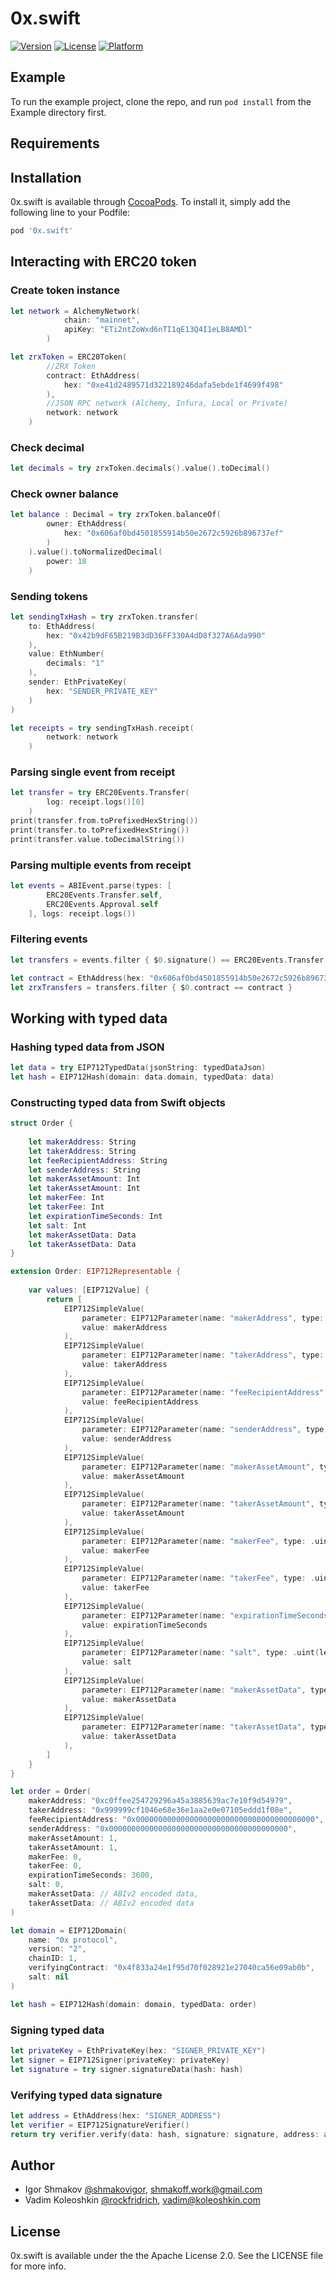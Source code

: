 # 0x.swift

[![Version](https://img.shields.io/cocoapods/v/0x.swift.svg?style=flat)](https://cocoapods.org/pods/0x.swift)
[![License](https://img.shields.io/cocoapods/l/0x.swift.svg?style=flat)](https://cocoapods.org/pods/0x.swift)
[![Platform](https://img.shields.io/cocoapods/p/0x.swift.svg?style=flat)](https://cocoapods.org/pods/0x.swift)

## Example

To run the example project, clone the repo, and run `pod install` from the Example directory first.

## Requirements

## Installation

0x.swift is available through [CocoaPods](https://cocoapods.org). To install
it, simply add the following line to your Podfile:

```ruby
pod '0x.swift'
```

## Interacting with ERC20 token

### Create token instance
```swift
let network = AlchemyNetwork( 
            chain: "mainnet",
            apiKey: "ETi2ntZoWxd6nTI1qE13Q4I1eLB8AMDl"
        )

let zrxToken = ERC20Token(
        //ZRX Token
        contract: EthAddress(
            hex: "0xe41d2489571d322189246dafa5ebde1f4699f498" 
        ),
        //JSON RPC network (Alchemy, Infura, Local or Private)
        network: network
    )
```
### Check decimal
```swift
let decimals = try zrxToken.decimals().value().toDecimal()
```
### Check owner balance
```swift
let balance : Decimal = try zrxToken.balanceOf(
        owner: EthAddress(
            hex: "0x606af0bd4501855914b50e2672c5926b896737ef"
        )
    ).value().toNormalizedDecimal(
        power: 18
    )
```

### Sending tokens 
```swift
let sendingTxHash = try zrxToken.transfer(
    to: EthAddress(
        hex: "0x42b9dF65B219B3dD36FF330A4dD8f327A6Ada990"
    ), 
    value: EthNumber(
        decimals: "1"
    ), 
    sender: EthPrivateKey(
        hex: "SENDER_PRIVATE_KEY"
    )
)

let receipts = try sendingTxHash.receipt(
        network: network
    )
```

### Parsing single event from receipt
```swift
let transfer = try ERC20Events.Transfer(
        log: receipt.logs()[0]
    )
print(transfer.from.toPrefixedHexString())
print(transfer.to.toPrefixedHexString())
print(transfer.value.toDecimalString())
```

### Parsing multiple events from receipt
```swift
let events = ABIEvent.parse(types: [
        ERC20Events.Transfer.self,
        ERC20Events.Approval.self
    ], logs: receipt.logs())
```

### Filtering events
```swift
let transfers = events.filter { $0.signature() == ERC20Events.Transfer.signature() }

let contract = EthAddress(hex: "0x606af0bd4501855914b50e2672c5926b896737ef")
let zrxTransfers = transfers.filter { $0.contract == contract }
```

## Working with typed data

### Hashing typed data from JSON
```swift
let data = try EIP712TypedData(jsonString: typedDataJson)
let hash = EIP712Hash(domain: data.domain, typedData: data)
```

### Constructing typed data from Swift objects
```swift
struct Order {
    
    let makerAddress: String
    let takerAddress: String
    let feeRecipientAddress: String
    let senderAddress: String
    let makerAssetAmount: Int
    let takerAssetAmount: Int
    let makerFee: Int
    let takerFee: Int
    let expirationTimeSeconds: Int
    let salt: Int
    let makerAssetData: Data
    let takerAssetData: Data
}

extension Order: EIP712Representable {
    
    var values: [EIP712Value] {
        return [
            EIP712SimpleValue(
                parameter: EIP712Parameter(name: "makerAddress", type: .address),
                value: makerAddress
            ),
            EIP712SimpleValue(
                parameter: EIP712Parameter(name: "takerAddress", type: .address),
                value: takerAddress
            ),
            EIP712SimpleValue(
                parameter: EIP712Parameter(name: "feeRecipientAddress", type: .address),
                value: feeRecipientAddress
            ),
            EIP712SimpleValue(
                parameter: EIP712Parameter(name: "senderAddress", type: .address),
                value: senderAddress
            ),
            EIP712SimpleValue(
                parameter: EIP712Parameter(name: "makerAssetAmount", type: .uint(len: 256)),
                value: makerAssetAmount
            ),
            EIP712SimpleValue(
                parameter: EIP712Parameter(name: "takerAssetAmount", type: .uint(len: 256)),
                value: takerAssetAmount
            ),
            EIP712SimpleValue(
                parameter: EIP712Parameter(name: "makerFee", type: .uint(len: 256)),
                value: makerFee
            ),
            EIP712SimpleValue(
                parameter: EIP712Parameter(name: "takerFee", type: .uint(len: 256)),
                value: takerFee
            ),
            EIP712SimpleValue(
                parameter: EIP712Parameter(name: "expirationTimeSeconds", type: .uint(len: 256)),
                value: expirationTimeSeconds
            ),
            EIP712SimpleValue(
                parameter: EIP712Parameter(name: "salt", type: .uint(len: 256)),
                value: salt
            ),
            EIP712SimpleValue(
                parameter: EIP712Parameter(name: "makerAssetData", type: .bytes),
                value: makerAssetData
            ),
            EIP712SimpleValue(
                parameter: EIP712Parameter(name: "takerAssetData", type: .bytes),
                value: takerAssetData
            ),
        ]
    }
}

let order = Order(
    makerAddress: "0xc0ffee254729296a45a3885639ac7e10f9d54979",
    takerAddress: "0x999999cf1046e68e36e1aa2e0e07105eddd1f08e",
    feeRecipientAddress: "0x0000000000000000000000000000000000000000",
    senderAddress: "0x0000000000000000000000000000000000000000",
    makerAssetAmount: 1,
    takerAssetAmount: 1,
    makerFee: 0,
    takerFee: 0,
    expirationTimeSeconds: 3600,
    salt: 0,
    makerAssetData: // ABIv2 encoded data,
    takerAssetData: // ABIv2 encoded data
)

let domain = EIP712Domain(
    name: "0x protocol",
    version: "2",
    chainID: 1,
    verifyingContract: "0x4f833a24e1f95d70f028921e27040ca56e09ab0b",
    salt: nil
)

let hash = EIP712Hash(domain: domain, typedData: order)
```

### Signing typed data
```swift
let privateKey = EthPrivateKey(hex: "SIGNER_PRIVATE_KEY")
let signer = EIP712Signer(privateKey: privateKey)
let signature = try signer.signatureData(hash: hash)
```

### Verifying typed data signature
```swift
let address = EthAddress(hex: "SIGNER_ADDRESS")
let verifier = EIP712SignatureVerifier()
return try verifier.verify(data: hash, signature: signature, address: address)
```

## Author

- Igor Shmakov [@shmakovigor](https://github.com/shmakovigor), shmakoff.work@gmail.com
- Vadim Koleoshkin [@rockfridrich](https://github.com/rockfridrich), vadim@koleoshkin.com

## License

0x.swift is available under the the Apache License 2.0. See the LICENSE file for more info.
